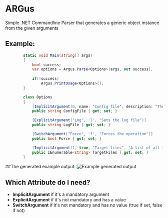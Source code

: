 # ARGus
Simple .NET Commandline Parser that generates a generic object instance from the given arguments

## Example:
``` csharp
        static void Main(string[] args)
        {
            bool success;
            var options = Argus.Parse<Options>(args, out success);
            
            if(!success)
                Argus.PrintUsage<Options>();
        }

        class Options
        {
            [ImplicitArgument(0, name: "Config file", description: "The path to the config file")]
            public string ConfigFile { get; set; }

            [ExplicitArgument("Log", 'l', "Sets the log file")]
            public string LogFile { get; set; }

            [SwitchArgument("Force", 'f', "Forces the operation")]
            public bool Force { get; set; }

            [ImplicitArgument(1, true, "Target files", "A list of all target files")]
            public IEnumerable<string> TargetFiles { get; set; }
        }
```


##The generated example output:
![Example generated output](http://i.imgur.com/3imLqxC.png)


## Which Attribute do I need?

* __ImplicitArgument__ if it's a mandatory argument
* __ExplicitArgument__ if it's not mandatory and has a value
* __SwitchArgument__ if it's not mandatory and has no value (true if set, false if not)
